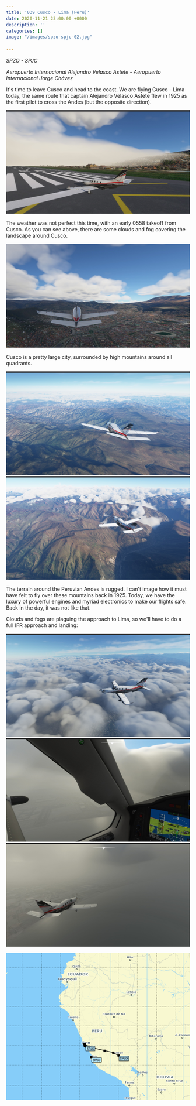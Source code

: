 ```yaml
---
title: '039 Cusco - Lima (Peru)'
date: 2020-11-21 23:00:00 +0000
description: ''
categories: []
image: "/images/spzo-spjc-02.jpg"

---
```

_SPZO - SPJC_

_Aeropuerto Internacional Alejandro Velasco Astete - Aeropuerto Internacional Jorge Chávez_

It's time to leave Cusco and head to the coast. We are flying Cusco - Lima today, the same route that captain Alejandro Velasco Astete flew in 1925 as the first pilot to cross the Andes (but the opposite direction).

![](/images/spzo-spjc-01.jpg)

The weather was not perfect this time, with an early 0558 takeoff from Cusco. As you can see above, there are some clouds and fog covering the landscape around Cusco.

![](/images/spzo-spjc-02.jpg)

Cusco is a pretty large city, surrounded by high mountains around all quadrants.

![](/images/spzo-spjc-04.jpg)![](/images/spzo-spjc-03.jpg)

The terrain around the Peruvian Andes is rugged. I can't image how it must have felt to fly over these mountains back in 1925. Today, we have the luxury of powerful engines and myriad electronics to make our flights safe. Back in the day, it was not like that.

Clouds and fogs are plaguing the approach to Lima, so we'll have to do a full IFR approach and landing:

![](/images/spzo-spjc-05.jpg)![](/images/spzo-spjc-08.jpg)![](/images/spzo-spjc-09.jpg)

![](/images/spzo-spjc.png)